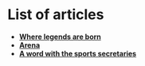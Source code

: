 <!-- TITLE: Arena 2018 -->
<!-- SUBTITLE: A quick glance at the articles published in the Arena App. -->

# List of articles
- [**Where legends are born**](/news/fests/arena-18/legendsborn)
- [**Arena**](/news/fests/arena-18/arena)
- [**A word with the sports secretaries**](/news/fests/arena-18/awordwiththesportssec)

